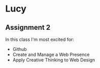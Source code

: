 # Lucy
## Assignment 2
In this class I'm most excited for:
  - Github
  - Create and Manage a Web Presence
  - Apply Creative Thinking to Web Design
